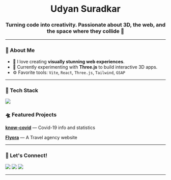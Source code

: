 <h1 align="center"> Udyan Suradkar </h1>
<h3 align="center">Turning code into creativity. Passionate about 3D, the web, and the space where they collide 🌌</h3>

---

### 🧠 About Me

- 🎨 I love creating **visually stunning web experiences**.
- 🧱 Currently experimenting with **Three.js** to build interactive 3D apps.
- ⚙️ Favorite tools: `Vite`, `React`, `Three.js`, `Tailwind`, `GSAP`
---

### 🧰 Tech Stack

<p align="left">
  <img src="https://skillicons.dev/icons?i=js,ts,react,vite,threejs,html,css,tailwind,git,github,nodejs,cpp,java,mysql,postgresql,prisma,bootstrap" />
</p>

### 🛸 Featured Projects

[**know-covid**](https://github.com/UdyanDSuradkar/know-covid) — Covid-19 info and statistics

[**Flyora**](https://github.com/UdyanDSuradkar/travel-agency-dashboard) — A Travel agency website

---

### 💌 Let's Connect!

<p>
  <a href="mailto:suradkarudyan18@gmail.com"><img src="https://img.shields.io/badge/Gmail-D14836?style=flat&logo=gmail&logoColor=white" /></a>
  <a href="https://www.linkedin.com/in/udyan-suradkar/"><img src="https://img.shields.io/badge/LinkedIn-blue?style=flat&logo=linkedin&labelColor=blue" /></a>
  <a href="https://github.com/UdyanDSuradkar"><img src="https://img.shields.io/badge/GitHub-333?style=flat&logo=github&logoColor=white" /></a>
</p>

---
